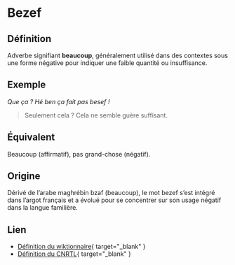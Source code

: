 # Bezef

## Définition

Adverbe signifiant **beaucoup**, généralement utilisé dans des contextes sous une forme négative pour indiquer une faible quantité ou insuffisance.

## Exemple

_Que ça ? Hé ben ça fait pas besef !_
> Seulement cela ? Cela ne semble guère suffisant.

## Équivalent

Beaucoup (affirmatif), pas grand-chose (négatif).

## Origine

Dérivé de l’arabe maghrébin bzaf (beaucoup), le mot bezef s’est intégré dans l’argot français et a évolué pour se concentrer sur son usage négatif dans la langue familière.

## Lien

* [Définition du wiktionnaire](https://fr.wiktionary.org/wiki/besef){ target="_blank" }
* [Définition du CNRTL](https://www.cnrtl.fr/definition/b%C3%A9sef){ target="_blank" }
